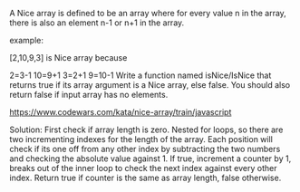 A Nice array is defined to be an array where for every value n in the array, there is also an element n-1 or n+1 in the array.

example:

[2,10,9,3] is Nice array because

2=3-1
10=9+1
3=2+1
9=10-1
Write a function named isNice/IsNice that returns true if its array argument is a Nice array, else false. You should also return false if input array has no elements.

https://www.codewars.com/kata/nice-array/train/javascript

Solution:
First check if array length is zero.
Nested for loops, so there are two incrementing indexes for the length of the array.
Each position will check if its one off from any other index by subtracting the two numbers and checking the absolute value against 1.
If true, increment a counter by 1, breaks out of the inner loop to check the next index against every other index.
Return true if counter is the same as array length, false otherwise.
